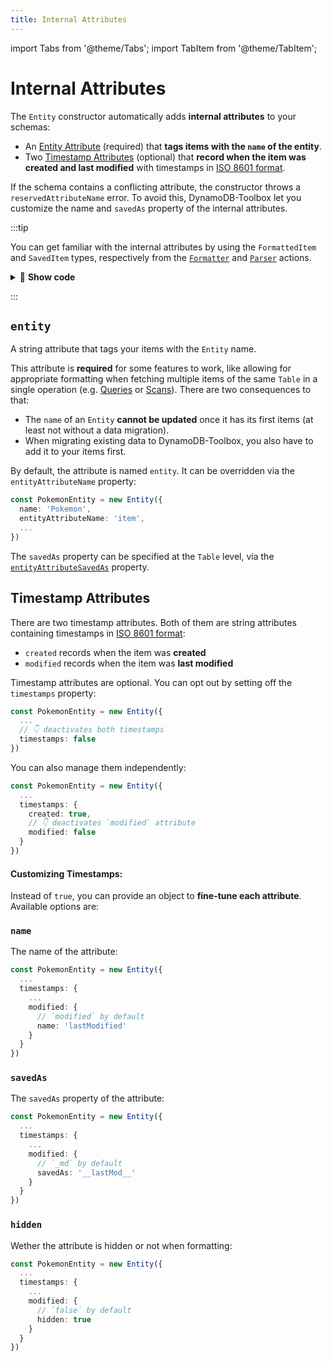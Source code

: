 ```yaml
---
title: Internal Attributes
---
```


import Tabs from '@theme/Tabs';
import TabItem from '@theme/TabItem';

# Internal Attributes

The `Entity` constructor automatically adds **internal attributes** to your schemas:

- An [Entity Attribute](#entity) (required) that **tags items with the `name` of the entity**.
- Two [Timestamp Attributes](#timestamp-attributes) (optional) that **record when the item was created and last modified** with timestamps in [ISO 8601 format](https://wikipedia.org/wiki/ISO_8601).

If the schema contains a conflicting attribute, the constructor throws a `reservedAttributeName` error. To avoid this, DynamoDB-Toolbox let you customize the name and `savedAs` property of the internal attributes.

:::tip

You can get familiar with the internal attributes by using the `FormattedItem` and `SavedItem` types, respectively from the [`Formatter`](../3-actions/19-format/index.md) and [`Parser`](../3-actions/16-parse/index.md) actions.

<details className="details-in-admonition">
<summary>🔎 <b>Show code</b></summary>

```ts
import type { FormattedItem } from 'dynamodb-toolbox/entity/actions/format'
import type { SavedItem } from 'dynamodb-toolbox/entity/actions/parse'

const PokemonEntity = new Entity({
  name: 'Pokemon',
  schema: schema({
    pokemonClass: string().key().savedAs('pk'),
    pokemonId: string().key().savedAs('sk'),
    level: number()
  }),
  ...
})

// Pokemons in DynamoDB:
type SavedPokemon = SavedItem<typeof PokemonEntity>
// => {
//   pk: string,
//   sk: string,
//   level: number,
//   _et: "Pokemon",
//   _ct: string,
//   _md: string,
// }

// Fetched Pokemons: (`entity` attribute is hidden)
type FormattedPokemon = FormattedItem<typeof PokemonEntity>
// => {
//   pokemonClass: string,
//   pokemonId: string,
//   level: number,
//   created: string,
//   modified: string,
// }
```

</details>

:::

## `entity`

A string attribute that tags your items with the `Entity` name.

This attribute is **required** for some features to work, like allowing for appropriate formatting when fetching multiple items of the same `Table` in a single operation (e.g. [Queries](../../2-tables/2-actions/2-query/index.md) or [Scans](../../2-tables/2-actions/1-scan/index.md)). There are two consequences to that:

- The `name` of an `Entity` **cannot be updated** once it has its first items (at least not without a data migration).
- When migrating existing data to DynamoDB-Toolbox, you also have to add it to your items first.

By default, the attribute is named `entity`. It can be overridden via the `entityAttributeName` property:

```ts
const PokemonEntity = new Entity({
  name: 'Pokemon',
  entityAttributeName: 'item',
  ...
})
```

The `savedAs` property can be specified at the `Table` level, via the [`entityAttributeSavedAs`](../../2-tables/1-usage/index.md) property.

## Timestamp Attributes

There are two timestamp attributes. Both of them are string attributes containing timestamps in [ISO 8601 format](https://wikipedia.org/wiki/ISO_8601):

- `created` records when the item was **created**
- `modified` records when the item was **last modified**

Timestamp attributes are optional. You can opt out by setting off the `timestamps` property:

```ts
const PokemonEntity = new Entity({
  ...
  // 👇 deactivates both timestamps
  timestamps: false
})
```

You can also manage them independently:

```ts
const PokemonEntity = new Entity({
  ...
  timestamps: {
    created: true,
    // 👇 deactivates `modified` attribute
    modified: false
  }
})
```

<h4 style={{ fontSize: "large" }}>Customizing Timestamps:</h4>

Instead of `true`, you can provide an object to **fine-tune each attribute**. Available options are:

### `name`

The name of the attribute:

```ts
const PokemonEntity = new Entity({
  ...
  timestamps: {
    ...
    modified: {
      // `modified` by default
      name: 'lastModified'
    }
  }
})
```

### `savedAs`

The `savedAs` property of the attribute:

```ts
const PokemonEntity = new Entity({
  ...
  timestamps: {
    ...
    modified: {
      // `_md` by default
      savedAs: '__lastMod__'
    }
  }
})
```

### `hidden`

Wether the attribute is hidden or not when formatting:

```ts
const PokemonEntity = new Entity({
  ...
  timestamps: {
    ...
    modified: {
      // `false` by default
      hidden: true
    }
  }
})
```
